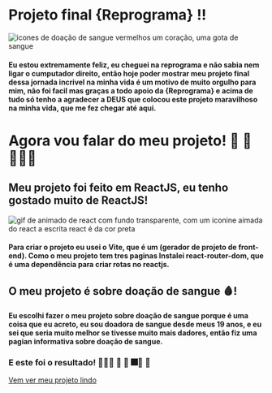 # Projeto final {Reprograma} !!
  <img className="foto" src="https://acegif.com/wp-content/uploads/funny-celebrate-56.gif" alt="icones de doação de sangue vermelhos um coração, uma gota de sangue" />

  #### Eu estou extremamente feliz, eu cheguei na reprograma e não sabia nem ligar o cumputador direito, então hoje poder mostrar meu projeto final dessa jornada incrivel na minha vida é um motivo de muito orgulho para mim, não foi facil mas graças a todo apoio da {Reprograma} e acima de tudo só tenho a agradecer a DEUS que colocou este projeto maravilhoso na minha vida, que me fez chegar até aqui. 

# Agora vou falar do meu projeto! 🤩 🥳 👩🏾‍💻

## Meu projeto foi feito em  ReactJS, eu tenho gostado muito de  ReactJS!
 <img className="foto" src="https://www.aalpha.net/wp-content/uploads/2021/07/reactjs.gif" alt="gif de animado de react com fundo transparente, com um iconine aimada do react a escrita  react é da cor preta" />

#### Para criar o projeto eu usei o Vite, que é um (gerador de projeto de front-end). Como o meu projeto tem tres paginas Instalei react-router-dom, que é uma dependência para criar rotas no reactjs.

## O meu projeto é sobre doação de sangue 🩸!

#### Eu escolhi fazer o meu projeto sobre doação de sangue porque é uma coisa que eu acreto, eu sou doadora de sangue desde meus 19 anos, e eu sei que seria muito melhor se tivesse muito mais dadores, então fiz uma pagian informativa sobre doação de sangue.

### E este foi o resultado! 💁🏾‍♀️ 🥳 🎇 🎆🎊 🎉
 <a className="link" href="https://projeto-final-reprograma-teal.vercel.app/" target="_blank" rel="noopener noreferrer">Vem ver meu projeto lindo</a>

